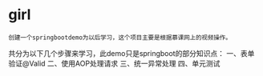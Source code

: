 # girl
    创建一个springbootdemo为以后学习，这个项目主要是根据慕课网上的视频操作。
共分为以下几个步骤来学习，此demo只是springboot的部分知识点：
    一、表单验证@Valid
    二、使用AOP处理请求
    三、统一异常处理
    四、单元测试
